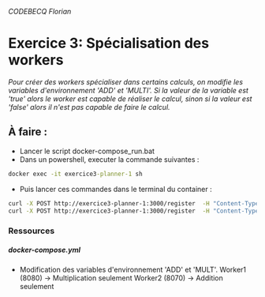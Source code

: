 _CODEBECQ Florian_
# Exercice 3: Spécialisation des workers

_Pour créer des workers spécialiser dans certains calculs, on modifie les variables d'environnement 'ADD' et 'MULTI'. Si la valeur de la variable est 'true' alors le worker est capable de réaliser le calcul, sinon si la valeur est 'false' alors il n'est pas capable de faire le calcul._

## À faire :
- Lancer le script docker-compose_run.bat
- Dans un powershell, executer la commande suivantes :
```bat 
docker exec -it exercice3-planner-1 sh 
```
- Puis lancer ces commandes dans le terminal du container :
```bash
curl -X POST http://exercice3-planner-1:3000/register  -H "Content-Type: application/json"  -d '{"url": "http://exercice3-worker1-1:8080"}' 
curl -X POST http://exercice3-planner-1:3000/register  -H "Content-Type: application/json"  -d '{"url": "http://exercice3-worker2-1:8070"}'
``` 
### Ressources
##### docker-compose.yml
- Modification des variables d'environnement 'ADD' et 'MULT'. 
Worker1 (8080) → Multiplication seulement
Worker2 (8070) → Addition seulement